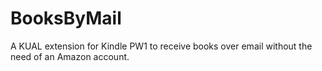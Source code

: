 # BooksByMail
A KUAL extension for Kindle PW1 to receive books over email without the need of an Amazon account.

